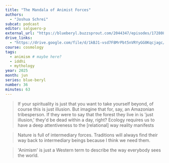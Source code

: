 ```yaml
---
title: "The Mandala of Animist Forces"
authors:
  - "Joshua Schrei"
subcat: podcast
editor: salguero-p
external_url: "https://blueberyl.buzzsprout.com/2044347/episodes/17280879-the-mandala-of-animist-forces-with-josh-schrei"
drive_links:
  - "https://drive.google.com/file/d/1kBJ1-vsd7F8MrPbt5nVRYyGG0Kqcjagc/view?usp=drivesdk"
course: cosmology
tags:
  - animism # maybe here?
  - iddhi
  - mythology
year: 2025
month: jun
series: blue-beryl
number: 36
minutes: 63
---
```


> If your spirituality is just that you want to take yourself beyond, of course this is just illusion.
But imagine that for, say, an Amazonian tribesperson.
If they were to say that the forest they live in is 'just illusion,' they'd be dead within a day, right?
Ecology requires us to have a deep attentiveness to the [relational] way reality manifests

> Nature is full of intermediary forces.
Traditions will always find their way back to intermediary beings because I think we need them.

> 'Animism' is just a Western term to describe the way everybody sees the world.
